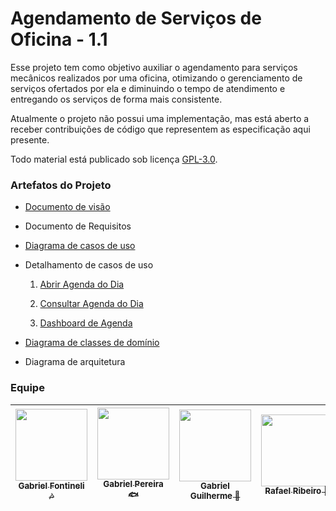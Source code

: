# Agendamento de Serviços de Oficina - 1.1

Esse projeto tem como objetivo auxiliar o agendamento para serviços mecânicos realizados por uma oficina, otimizando o gerenciamento de serviços ofertados por ela e diminuindo o tempo de atendimento e entregando os serviços de forma mais consistente.

Atualmente o projeto não possui uma implementação, mas está aberto a receber contribuições de código que representem as especificação aqui presente.

Todo material está publicado sob licença [GPL-3.0](https://www.gnu.org/licenses/quick-guide-gplv3.pt-br.html).

### Artefatos do Projeto

* [Documento de visão](./docs/visao_do_produto.md)

* Documento de Requisitos

* [Diagrama de casos de uso](./docs/diagramas/diagrama_casos_de_uso.JPG)

* Detalhamento de casos de uso 

  1. [Abrir Agenda do Dia](./docs/casos_de_uso/cdu_abrir_agenda_do_dia.md)

  2. [Consultar Agenda do Dia](./docs/casos_de_uso/cdu_consultar_agenda_do_dia.md)

  3. [Dashboard de Agenda](./docs/casos_de_uso/cdu_dashboard_de_agenda.md)

* [Diagrama de classes de domínio](./docs/diagramas/diagrama_classes.JPG)

* Diagrama de arquitetura
### Equipe

| [<img src="https://github.com/gabrielfontineli.png?size=115" width=115><br><sub>Gabriel Fontineli :notes:</sub>](https://github.com/gabrielfontineli) | [<img src="https://github.com/JustNat.png?size=115" width=115><br><sub>Gabriel Pereira :fish:</sub>](https://github.com/JustNat) | [<img src="https://github.com/gabrielgui13.png?size=115" width=115><br><sub>Gabriel Guilherme :older_man:</sub>](https://github.com/gabrielgui13) | [<img src="https://github.com/rafael52468.png?size=115" width=115><br><sub>Rafael Ribeiro :muscle: </sub>](https://github.com/rafael52468) | [<img src="https://github.com/numb0y.png?size=115" width=115><br><sub>Lucas Kramer:boom:</sub>](https://github.com/numb0y) 
| :---: | :---: | :---: | :---: | :---: | 
